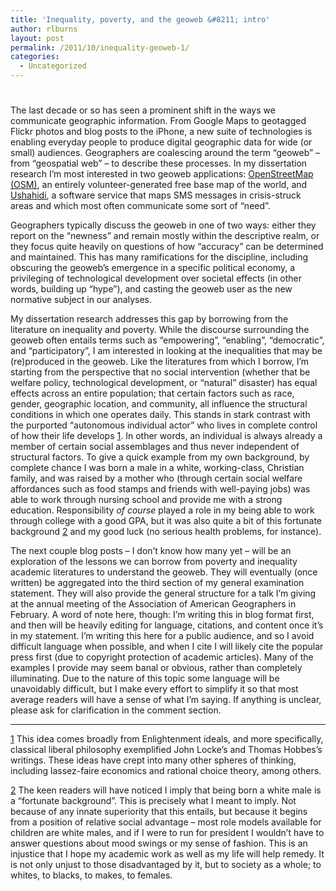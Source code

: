 ```yaml
---
title: 'Inequality, poverty, and the geoweb &#8211; intro'
author: rlburns
layout: post
permalink: /2011/10/inequality-geoweb-1/
categories:
  - Uncategorized
---
```

# 

The last decade or so has seen a prominent shift in the ways we communicate geographic information. From Google Maps to geotagged Flickr photos and blog posts to the iPhone, a new suite of technologies is enabling everyday people to produce digital geographic data for wide (or small) audiences. Geographers are coalescing around the term “geoweb” – from “geospatial web” – to describe these processes. In my dissertation research I’m most interested in two geoweb applications: [OpenStreetMap (OSM)][1], an entirely volunteer-generated free base map of the world, and [Ushahidi][2], a software service that maps SMS messages in crisis-struck areas and which most often communicate some sort of “need”.

 [1]: http://www.openstreetmap.org/
 [2]: http://ushahidi.com

Geographers typically discuss the geoweb in one of two ways: either they report on the “newness” and remain mostly within the descriptive realm, or they focus quite heavily on questions of how “accuracy” can be determined and maintained. This has many ramifications for the discipline, including obscuring the geoweb’s emergence in a specific political economy, a privileging of technological development over societal effects (in other words, building up “hype”), and casting the geoweb user as the new normative subject in our analyses. 

My dissertation research addresses this gap by borrowing from the literature on inequality and poverty. While the discourse surrounding the geoweb often entails terms such as “empowering”, “enabling”, “democratic”, and “participatory”, I am interested in looking at the inequalities that may be (re)produced in the geoweb. Like the literatures from which I borrow, I’m starting from the perspective that no social intervention (whether that be welfare policy, technological development, or “natural” disaster) has equal effects across an entire population; that certain factors such as race, gender, geographic location, and community, all influence the structural conditions in which one operates daily. This stands in stark contrast with the purported “autonomous individual actor” who lives in complete control of how their life develops [1]. In other words, an individual is always already a member of certain social assemblages and thus never independent of structural factors. To give a quick example from my own background, by complete chance I was born a male in a white, working-class, Christian family, and was raised by a mother who (through certain social welfare affordances such as food stamps and friends with well-paying jobs) was able to work through nursing school and provide me with a strong education. Responsibility *of course* played a role in my being able to work through college with a good GPA, but it was also quite a bit of this fortunate background [2] and my good luck (no serious health problems, for instance).

The next couple blog posts – I don’t know how many yet – will be an exploration of the lessons we can borrow from poverty and inequality academic literatures to understand the geoweb. They will eventually (once written) be aggregated into the third section of my general examination statement. They will also provide the general structure for a talk I’m giving at the annual meeting of the Association of American Geographers in February. A word of note here, though: I’m writing this in blog format first, and then will be heavily editing for language, citations, and content once it’s in my statement. I’m writing this here for a public audience, and so I avoid difficult language when possible, and when I cite I will likely cite the popular press first (due to copyright protection of academic articles). Many of the examples I provide may seem banal or obvious, rather than completely illuminating. Due to the nature of this topic some language will be unavoidably difficult, but I make every effort to simplify it so that most average readers will have a sense of what I’m saying. If anything is unclear, please ask for clarification in the comment section.

* * *

[1] This idea comes broadly from Enlightenment ideals, and more specifically, classical liberal philosophy exemplified John Locke’s and Thomas Hobbes’s writings. These ideas have crept into many other spheres of thinking, including lassez-faire economics and rational choice theory, among others. 

[2] The keen readers will have noticed I imply that being born a white male is a “fortunate background”. This is precisely what I meant to imply. Not because of any innate superiority that this entails, but because it begins from a position of relative social advantage – most role models available for children are white males, and if I were to run for president I wouldn’t have to answer questions about mood swings or my sense of fashion. This is an injustice that I hope my academic work as well as my life will help remedy. It is not only unjust to those disadvantaged by it, but to society as a whole; to whites, to blacks, to makes, to females.